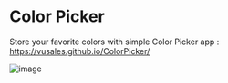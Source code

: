# Color Picker
Store your favorite colors with simple Color Picker app :  https://vusales.github.io/ColorPicker/

![image](https://user-images.githubusercontent.com/58183073/136219123-e3527399-12c3-42bc-ac33-ebb7b03e9ec7.png)

